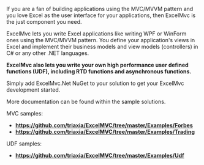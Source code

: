 
If you are a fan of building applications using the MVC/MVVM pattern and you love Excel as the user interface for
your applications, then ExcelMvc is the just component you need.

ExcelMvc lets you write Excel applications like writing WPF or WinForm ones using the MVC/MVVM pattern.
You define your application's views in Excel and implement their business models and view models (controllers) in C#
or any other .NET languages.

**ExcelMvc also lets you write your own high performance user defined functions (UDF), including RTD functions and asynchronous functions.**

Simply add ExcelMvc.Net NuGet to your solution to get your ExcelMvc development started.

More documentation can be found within the sample solutions.

MVC samples:
- **https://github.com/triaxia/ExcelMVC/tree/master/Examples/Forbes**
- **https://github.com/triaxia/ExcelMVC/tree/master/Examples/Trading**


UDF samples:
- **https://github.com/triaxia/ExcelMVC/tree/master/Examples/Udf**
